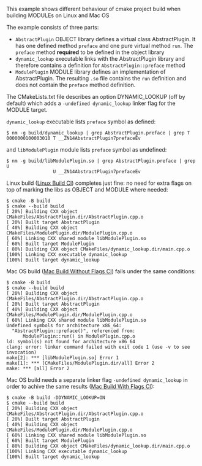 This example shows different behaviour of cmake project build when building MODULEs on Linux and Mac OS

The example consists of three parts:
- `AbstractPlugin` OBJECT library defines a virtual class AbstractPlugin. It has one defined method `preface` and one pure virtual method `run`. The `preface` method **required** to be defined in the object library 
- `dynamic_lookup` executable links with the AbstractPlugin library and therefore contains a definition for `AbstractPlugin::preface` method
- `ModulePlugin` MODULE library defines an implementation of AbstractPlugin. The resulting `.so` file contains the `run` definition and does not contain the `preface` method definition.

The CMakeLists.txt file describes an option DYNAMIC_LOOKUP (off by default) which adds a `-undefined dynamic_lookup` linker flag for the MODULE target.

`dynamic_lookup` executable lists `preface` symbol as defined:
```shell
$ nm -g build/dynamic_lookup | grep AbstractPlugin.preface | grep T
0000000100003010 T __ZN14AbstractPlugin7prefaceEv
```

and `libModulePlugin` module lists `preface` symbol as undefined:
```shell
$ nm -g build/libModulePlugin.so | grep AbstractPlugin.preface | grep U
                 U __ZN14AbstractPlugin7prefaceEv
```

Linux build ([Linux Build CI](https://github.com/bugdea1er/dynamic_lookup/actions/workflows/LinuxBuild.yml)) completes just fine: no need for extra flags on top of marking the libs as OBJECT and MODULE where needed:
```shell
$ cmake -B build
$ cmake --build build
[ 20%] Building CXX object CMakeFiles/AbstractPlugin.dir/AbstractPlugin.cpp.o
[ 20%] Built target AbstractPlugin
[ 40%] Building CXX object CMakeFiles/ModulePlugin.dir/ModulePlugin.cpp.o
[ 60%] Linking CXX shared module libModulePlugin.so
[ 60%] Built target ModulePlugin
[ 80%] Building CXX object CMakeFiles/dynamic_lookup.dir/main.cpp.o
[100%] Linking CXX executable dynamic_lookup
[100%] Built target dynamic_lookup
```

Mac OS build ([Mac Build Without Flags CI](https://github.com/bugdea1er/dynamic_lookup/actions/workflows/MacBuildWithoutFlags.yml)) fails under the same conditions:
```shell
$ cmake -B build
$ cmake --build build
[ 20%] Building CXX object CMakeFiles/AbstractPlugin.dir/AbstractPlugin.cpp.o
[ 20%] Built target AbstractPlugin
[ 40%] Building CXX object CMakeFiles/ModulePlugin.dir/ModulePlugin.cpp.o
[ 60%] Linking CXX shared module libModulePlugin.so
Undefined symbols for architecture x86_64:
  "AbstractPlugin::preface()", referenced from:
      ModulePlugin::run() in ModulePlugin.cpp.o
ld: symbol(s) not found for architecture x86_64
clang: error: linker command failed with exit code 1 (use -v to see invocation)
make[2]: *** [libModulePlugin.so] Error 1
make[1]: *** [CMakeFiles/ModulePlugin.dir/all] Error 2
make: *** [all] Error 2
```

Mac OS build needs a separate linker flag `-undefined dynamic_lookup` in order to achive the same results ([Mac Build With Flags CI](https://github.com/bugdea1er/dynamic_lookup/actions/workflows/MacBuildWithFlags.yml)):
```shell
$ cmake -B build -DDYNAMIC_LOOKUP=ON
$ cmake --build build
[ 20%] Building CXX object CMakeFiles/AbstractPlugin.dir/AbstractPlugin.cpp.o
[ 20%] Built target AbstractPlugin
[ 40%] Building CXX object CMakeFiles/ModulePlugin.dir/ModulePlugin.cpp.o
[ 60%] Linking CXX shared module libModulePlugin.so
[ 60%] Built target ModulePlugin
[ 80%] Building CXX object CMakeFiles/dynamic_lookup.dir/main.cpp.o
[100%] Linking CXX executable dynamic_lookup
[100%] Built target dynamic_lookup
```
